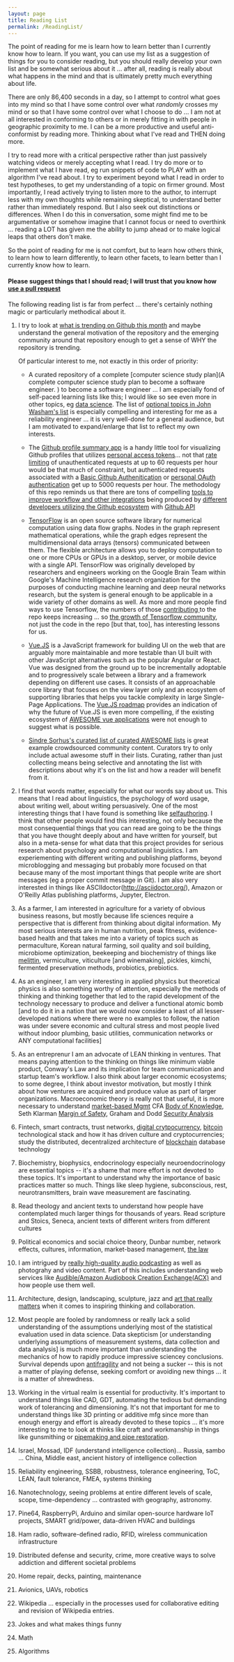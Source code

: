 ```yaml
---
layout: page
title: Reading List
permalink: /ReadingList/
---
```



The point of reading for me is learn how to learn better than I currently know how to learn. If you want, you can use my list as a suggestion of things for you to consider reading, but you should really develop your own list and be somewhat serious about it ... after all, reading is really about what happens in the mind and that is ultimately pretty much everything about life.

There are only 86,400 seconds in a day, so I attempt to control what goes into my mind so that I have some control over what *randomly* crosses my mind or so that I have some control over what I choose to do ... I am not at all interested in conforming to others or in merely fitting in with people in geographic proximity to me. I can be a more productive and useful anti-conformist by reading more. Thinking about what I've read and THEN doing more.

I try to read more with a critical perspective rather than just passively watching videos or merely accepting what I read. I try do more or to implement what I have read, eg run snippets of code to PLAY with an algorithm I've read about. I try to experiment beyond what I read in order to test hypotheses, to get my understanding of a topic on firmer ground. Most importantly, I read actively trying to listen more to the author, to interrupt less with my own thoughts while remaining skeptical, to understand better rather than immediately respond. But I also seek out distinctions or differences. When I do this in conversation, some might find me to be argumentative or somehow imagine that I cannot focus or need to overthink ... reading a LOT has given me the ability to jump ahead or to make logical leaps that others don't make.

So the point of reading for me is not comfort, but to learn how others think, to learn how to learn differently, to learn other facets, to learn better than I currently know how to learn.

#### Please suggest things that I should read; I will trust that you know how [use a pull request](https://github.com/MarkBruns/MarkBruns.github.io/pulls)

The following reading list is far from perfect ... there's certainly nothing magic or particularly methodical about it.

1. I try to look at [what is trending on Github this month](https://github.com/trending?since=monthly) and maybe understand the general motivation of the repository and the emerging community around that repository enough to get a sense of WHY the repository is trending.

   Of particular interest to me, not exactly in this order of priority:

   * A curated repository of a complete [computer science study plan](A complete computer science study plan to become a software engineer. ) to become a software engineer ... I am especially fond of self-paced learning lists like this; I would like so see even more in other topics, eg [data science](https://github.com/datasciencemasters/go). The list of [optional topics in John Washam's list](https://github.com/jwasham/coding-interview-university#additional-books) is especially compelling and interesting for me as a reliability engineer ... it is very well-done for a general audience, but I am motivated to expand/enlarge that list to reflect my own interests.

   * The [Github profile summary app](https://github.com/tipsy/github-profile-summary) is a handy little tool for visualizing Github profiles that utilizes [personal access tokens](https://github.com/settings/tokens)... not that [rate limiting](https://developer.github.com/v3/#rate-limiting) of unauthenticated requests at up to 60 requests per hour would be that much of constraint, but authenticated requests associated with a [Basic Github Authenitication](https://developer.github.com/v3/auth/#basic-authentication) or [personal OAuth authentication](https://github.com/blog/1509-personal-api-tokens) get up to 5000 requests per hour. The methodology of this repo reminds us that there are tons of compelling [tools to improve workflow and other integrations](https://developer.github.com/apps/building-integrations/) being produced by [different developers utilizing the Github ecosystem](https://github.com/marketplace) with [Github API](https://developer.github.com/)

   *  [TensorFlow](https://github.com/tensorflow/tensorflow/) is an open source software library for numerical computation using data flow graphs. Nodes in the graph represent mathematical operations, while the graph edges represent the multidimensional data arrays (tensors) communicated between them. The flexible architecture allows you to deploy computation to one or more CPUs or GPUs in a desktop, server, or mobile device with a single API. TensorFlow was originally developed by researchers and engineers working on the Google Brain Team within Google's Machine Intelligence research organization for the purposes of conducting machine learning and deep neural networks research, but the system is general enough to be applicable in a wide variety of other domains as well. As more and more people find ways to use Tensorflow, the numbers of those [contributing ](https://github.com/tensorflow/tensorflow/blob/master/CONTRIBUTING.md) to the repo keeps increasing ... so [the growth of Tensorflow community](https://research.googleblog.com/search/label/TensorFlow), not just the code in the repo [but that, too], has interesting lessons for us.

   * [Vue.JS](https://github.com/vuejs/vue) is a JavaScript framework for building UI on the web that are arguably more maintainable and more testable than UI built with other JavaScript alternatives such as the popular Angular or React. Vue was designed from the ground up to be incrementally adoptable and to progressively scale between a library and a framework depending on different use cases. It consists of an approachable core library that focuses on the view layer only and an ecosystem of supporting libraries that helps you tackle complexity in large Single-Page Applications. The [Vue.JS roadmap](https://github.com/vuejs/roadmap) provides an indication of why the future of Vue.JS is even more compelling, if the existing ecosystem of [AWESOME vue applications](https://github.com/vuejs/awesome-vue) were not enough to suggest what is possible.

   * [Sindre Sorhus's curated list of curated AWESOME lists](https://github.com/sindresorhus/awesome) is great example crowdsourced community content. Curators try to only include actual awesome stuff in their lists. Curating, rather than just collecting means being selective and annotating the list with descriptions about why it's on the list and how a reader will benefit from it.

2. I find that words matter, especially for what our words say about us. This means that I read about linguistics, the psychology of word usage, about writing well, about writing persuasively. One of the most interesting things that I have found is something like [selfauthoring](https://www.reddit.com/r/JordanPeterson/comments/6xbhq6/self_authoring_review_is_the_program_worthwhile/). I think that other people would find this interesting, not only because the most consequential things that you can read are going to be the things that you have thought deeply about and have written for yourself, but also in a meta-sense for what data that this project provides for serious research about psychology and computational linguistics. I am experiementing with different writing and publishing platforms, beyond microblogging and messaging but probably more focused on that because many of the most important things that people write are short messages (eg a proper commit message in Git). I am also very interested in things like ASCIIdoctor(http://asciidoctor.org/), Amazon or O'Reilly Atlas publishing platforms, Jupyter, Electron.

3. As a farmer, I am interested in agriculture for a variety of obvious business reasons, but mostly because life sciences require a perspective that is different from thinking about digital information. My most serious interests are in human nutrition, peak fitness, evidence-based health and that takes me into a variety of topics such as permaculture, Korean natural farming, soil quality and soil building, microbiome optimization, beekeeping and biochemistry of things like  [melittin](https://en.wikipedia.org/wiki/Melittin), vermiculture, viticulture [and winemaking], pickles, kimchi, fermented preservation methods, probiotics, prebiotics.

4. As an engineer, I am very interesting in applied physics but theoretical physics is also something worthy of attention, especially the methods of thinking and thinking together that led to the rapid development of the technology necessary to produce and deliver a functional atomic bomb [and to do it in a nation that we would now consider a least of all lesser-developed nations where there were no examples to follow, the nation was under severe economic and cultural stress and most people lived without indoor plumbing, basic utilities, communication networks or ANY computational facilities]

5. As an entreprenur I am an advocate of LEAN thinking in ventures. That means paying attention to the thinking on things like minimum viable product, Conway's Law and its implication for team communication and startup team's workflow. I also think about larger economic ecosystems; to some degree, I think about investor motivation, but mostly I think about how ventures are acquired and produce value as part of larger organizations. Macroeconomic theory is really not that useful, it is more necessary to understand [market-based Mgmt](https://www.charleskochinstitute.org/about-us/market-based-management/) CFA [Body of Knowledge](https://www.cfainstitute.org/programs/cfaprogram/courseofstudy/Pages/cbok.aspx), Seth Klarman [Margin of Safety](https://files.leopolds.com/books/Margin.of.Safety.1st.Edition.1991.Klarman.pdf), Graham and Dodd [Security Analysis](https://www.amazon.com/Security-Analysis-Foreword-Buffett-Editions/dp/0071592539)

6. Fintech, smart contracts, trust networks, [digital crytpocurrency](http://www0.cs.ucl.ac.uk/staff/S.Meiklejohn/), [bitcoin](https://www.safaribooksonline.com/library/view/mastering-bitcoin/9781491902639/) technological stack and how it has driven culture and cryptocurrencies; study the distributed, decentralized architecture of [blockchain](https://www.youtube.com/playlist?list=PLb68nxJHvj10JvS-lebOb-FHHeWUMpwKO) database technology

7. Biochemistry, biophysics, endocrinology especially neuroendocrinology are essential topics -- it's a shame that more effort is not devoted to these topics. It's important to understand why the importance of basic practices matter so much. Things like sleep hygiene, subconscious, rest, neurotransmitters, brain wave measurement are fascinating.

8. Read theology and ancient texts to understand how people have contemplated much larger things for thousands of years. Read scripture and Stoics, Seneca, ancient texts of different writers from different cultures

9. Political economics and social choice theory, Dunbar number, network effects, cultures, information, market-based management, [the law](http://bastiat.org/en/the_law.html#SECTION_G004)

10. I am intrigued by [really high-quality audio podcasting](https://gimletmedia.com/about/) as well as photograhy and video content. Part of this includes understanding web services like [Audible/Amazon Audiobook Creation Exchange(ACX)](https://blog.acx.com/) and how people use them well.

11. Architecture, design, landscaping, sculpture, jazz and [art that really matters](https://www.youtube.com/playlist?list=PLElrASo3VHBxt9zg3oRoKSqmyiCHct4Ai) when it comes to inspiring thinking and collaboration.

12. Most people are fooled by randomness or really lack a solid understanding of the assumptions underlying most of the statistical evaluation used in data science. Data skepticism [or understanding underlying assumptions of measurement systems, data collection and data analysis] is much more important than understanding the mechanics of how to rapidly produce impressive sciencey conclusions. Survival depends upon [antifragility](https://youtu.be/iEnmjMgP_Jo?list=PLElrASo3VHBxw7L5XhYxv8xagaZUkQYmy) and not being a sucker -- this is not a matter of playing defense, seeking comfort or avoiding new things ... it is a matter of shrewdness.

13. Working in the virtual realm is essential for productivity. It's important to understand things like CAD, GDT, automating the tedious but demanding work of tolerancing and dimensioning. It's not that important for me to understand things like 3D printing or additive mfg since more than enough energy and effort is already devoted to these topics ... it's more interesting to me to look at thinks like craft and workmanship in things like gunsmithing or [pipemaking and pipe restoration](http://www.pipemakersforum.com/forum/).

14. Israel, Mossad, IDF (understand intelligence collection)... Russia, sambo ... China, Middle east, ancient history of intelligence collection

15. Reliability engineering, SSBB, robustness, tolerance engineering, ToC, LEAN, fault tolerance, FMEA, systems thinking

16. Nanotechnology, seeing problems at entire different levels of scale, scope, time-dependency ... contrasted with geography, astronomy.

17. Pine64, RaspberryPi, Arduino and similar open-source hardware IoT projects, SMART grid/power, data-driven HVAC and buildings

18. Ham radio, software-defined radio, RFID, wireless communication infrastructure

19. Distributed defense and security, crime, more creative ways to solve addiction and different societal problems

20. Home repair, decks, painting, maintenance

21. Avionics, UAVs, robotics

22. Wikipedia ... especially in the processes used for collaborative editing and revision of Wikipedia entries.

23. Jokes and what makes things funny

24. Math

25. Algorithms
